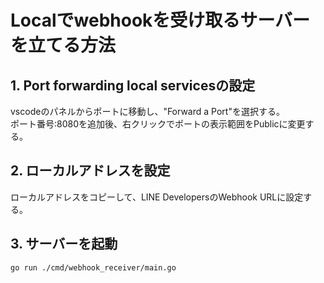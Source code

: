 # Localでwebhookを受け取るサーバーを立てる方法

## 1. Port forwarding local servicesの設定

vscodeのパネルからポートに移動し、"Forward a Port"を選択する。  
ポート番号:8080を追加後、右クリックでポートの表示範囲をPublicに変更する。

## 2. ローカルアドレスを設定

ローカルアドレスをコピーして、LINE DevelopersのWebhook URLに設定する。

## 3. サーバーを起動

```bash
go run ./cmd/webhook_receiver/main.go
```
